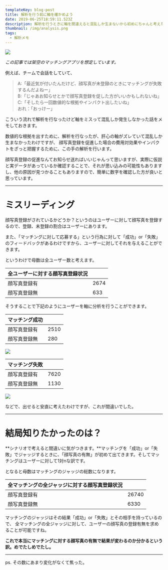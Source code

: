 ```yaml
---
templateKey: blog-post
title: 解析を行う前に軸を確かめよう
date: 2019-06-25T18:59:11.523Z
description: 解析を行うときに軸を間違えると混乱しか生まないから初めにちゃんと考えた方がいい。
thumbnail: /img/analysis.png
tags:
  - 解析メモ
---
```

![](/img/analysis.png)

_この記事では架空のマッチングアプリを想定しています。_

例えば、チームで会話をしていて、

> A:「最近気が付いたんだけど、顔写真が未登録のときにマッチングが失敗するんだよねー」\
> B:「じゃあお知らせとかで顔写真登録を促した方がいいかもしれないね」\
> C:「そしたら一回数値的な根拠やインパクト出したいね」\
> おれ：「おっけー」  

こういう流れで解析を行なったけど軸をミスって混乱しか発生しなかった話をメモしておきます。

数値的な根拠を出すために、解析を行なったが、肝心の軸がズレていて混乱しか生まなかったわけですが、
顔写真登録を促進した場合の費用対効果やインパクトをざっと把握するために、この手の解析を行います。

顔写真登録の促進なんてお知らせ送ればいいじゃんって思いますが、実際に仮説と実データがあっているか確認することで、それが思い込みの可能性もありますし、他の原因が見つかることもありますので、簡単に数字を確認した方が良いと思っています。

- - -

# ミスリーディング

顔写真登録がされているかどうか？というのはユーザーに対して顔写真を登録するので、登録、未登録の割合はユーザーにあります。

また、「マッチングに対して応募する」という行為に対して「成功」or「失敗」のフィードバックがあるわけですから、ユーザーに対してそれを与えることができます。

というわけで母数は全ユーザー数と考えます。

| 全ユーザーに対する顔写真登録状況 |      |
| ---------------- | ---- |
| 顔写真登録有           | 2674 |
| 顔写真登録無           | 633  |

そうすることで下記のようにユーザーを軸に分析を行うことができます。

| マッチング成功 |     |
| -------- | --- |
| 顔写真登録有   | 2510 |
| 顔写真登録無   | 280  |

![](/img/スクリーンショット-2019-06-26-4.19.42.png)

| マッチング失敗    |     |
| ------ | --- |
| 顔写真登録有 | 7620 |
| 顔写真登録無 | 1130 |

![](/img/スクリーンショット-2019-06-26-4.20.06.png)

などで、出せると安直に考えたわけですが、これが間違いでした。

---

# 結局知りたかったのは？

**シナリオで考えると間違いに気がつきます。**マッチングを「成功」or「失敗」でジャッジするときに、「顔写真の有無」が初めて出てきます。そしてマッチングはユーザーに対して1対nな訳です。

となると母数はマッチングのジャッジの総数になります。

| 全マッチングの全ジャッジに対する顔写真登録状況 |      |
| ---------------- | ---- |
| 顔写真登録有           | 26740 |
| 顔写真登録無           | 6330  |

マッチングのジャッジはその結果「成功」or「失敗」とその相手を持っているので、
全マッチングの全ジャッジに対して、ユーザーの顔写真の登録有無を求めることが可能ですね。


**これで本当にマッチングに対する顔写真の有無で結果が変わるのか分かるという訳。めでたしめでたし。**

---
ps. その数にあまり変化がなくて焦った。

